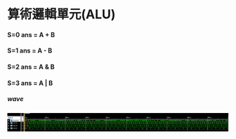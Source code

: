 # 算術邏輯單元(ALU)
#### S=0  ans = A + B </br>
#### S=1  ans = A - B </br>
#### S=2  ans = A & B </br>
#### S=3  ans = A | B </br>
##### wave
![img](https://github.com/stevengigi/digital_design__prac/blob/main/ALU/wave.PNG)

